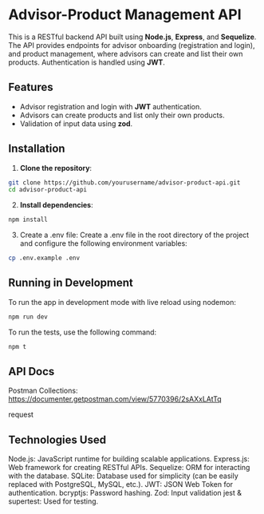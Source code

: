# Advisor-Product Management API

This is a RESTful backend API built using **Node.js**, **Express**, and **Sequelize**. The API provides endpoints for advisor onboarding (registration and login), and product management, where advisors can create and list their own products. Authentication is handled using **JWT**.

## **Features**

-   Advisor registration and login with **JWT** authentication.
-   Advisors can create products and list only their own products.
-   Validation of input data using **zod**.

## **Installation**

1. **Clone the repository**:

```bash
git clone https://github.com/yourusername/advisor-product-api.git
cd advisor-product-api
```

2. **Install dependencies**:

```bash
npm install
```

3. Create a .env file: Create a .env file in the root directory of the project and configure the following environment variables:

```bash
cp .env.example .env
```

## **Running in Development**

To run the app in development mode with live reload using nodemon:

```bash
npm run dev
```

To run the tests, use the following command:

```bash
npm t
```

## **API Docs**

Postman Collections: https://documenter.getpostman.com/view/5770396/2sAXxLAtTq

request

## Technologies Used

Node.js: JavaScript runtime for building scalable applications.
Express.js: Web framework for creating RESTful APIs.
Sequelize: ORM for interacting with the database.
SQLite: Database used for simplicity (can be easily replaced with PostgreSQL, MySQL, etc.).
JWT: JSON Web Token for authentication.
bcryptjs: Password hashing.
Zod: Input validation
jest & supertest: Used for testing.
